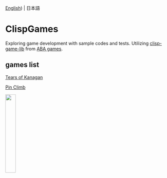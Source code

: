 [English](https://github.com/hnsol/CrispGames/blob/master/README.md)) | 日本語

# ClispGames

Exploring game development with sample codes and tests. Utilizing [clisp-game-lib](https://github.com/abagames/crisp-game-lib) from [ABA games](http://www.asahi-net.or.jp/~cs8k-cyu/).


## games list

[Tears of Kanagan](http://hnsol.github.io/ClispGames/?tearsofkanagan)

[Pin Climb](http://hnsol.github.io/ClispGames/?pinclimb)

<a href="http://hnsol.github.io/ClispGames/?pinclimb"><img src="https://cdn-ak.f.st-hatena.com/images/fotolife/m/masatora_bd5/20230930/20230930091433.png" width="25%" loading="lazy"></a>

